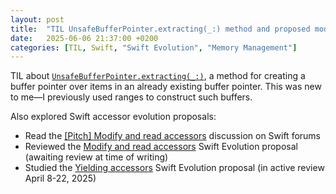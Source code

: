 ```yaml
---
layout: post
title:  "TIL UnsafeBufferPointer.extracting(_:) method and proposed modify and read accessors"
date:   2025-06-06 21:37:00 +0200
categories: [TIL, Swift, "Swift Evolution", "Memory Management"]
---
```

TIL about [`UnsafeBufferPointer.extracting(_:)`](https://developer.apple.com/documentation/swift/unsafebufferpointer/extracting(_:)-nivx), a method for creating a buffer pointer over items in an already existing buffer pointer. This was new to me—I previously used ranges to construct such buffers.

Also explored Swift accessor evolution proposals:

- Read the [[Pitch] Modify and read accessors](https://forums.swift.org/t/pitch-modify-and-read-accessors/75627/1) discussion on Swift forums
- Reviewed the [Modify and read accessors](https://github.com/swiftlang/swift-evolution/blob/5b22f1255c16aae95c8b9941a3ad54b7f66588e0/proposals/NNNN-modify-and-read-accessors.md) Swift Evolution proposal (awaiting review at time of writing)
- Studied the [Yielding accessors](https://github.com/swiftlang/swift-evolution/blob/eab7cae4fb066dd6b954a761cb8341b6cc89d148/proposals/0474-yielding-accessors.md) Swift Evolution proposal (in active review April 8-22, 2025)
